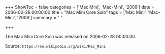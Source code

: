 +++
ShowToc = false
categories = ['Mac Mini', 'Mac-Mini', '2006']
date = 2006-02-28 00:00:00
title = "Mac Mini Core Solo"
tags = ['Mac Mini', 'Mac-Mini', '2006']
summary = " "

+++

The Mac Mini Core Solo was released on 2006-02-28 00:00:00.

Source: `https://en.wikipedia.org/wiki/Mac_Mini`


